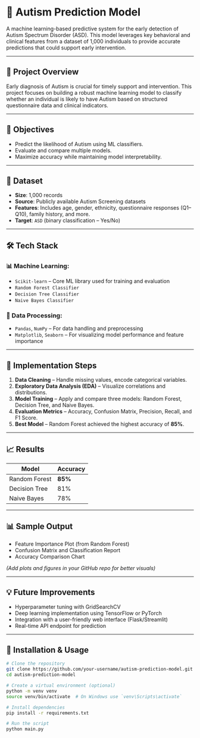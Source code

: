 # 🧠 Autism Prediction Model

A machine learning-based predictive system for the early detection of Autism Spectrum Disorder (ASD). This model leverages key behavioral and clinical features from a dataset of 1,000 individuals to provide accurate predictions that could support early intervention.

---

## 📌 Project Overview

Early diagnosis of Autism is crucial for timely support and intervention. This project focuses on building a robust machine learning model to classify whether an individual is likely to have Autism based on structured questionnaire data and clinical indicators.

---

## 🎯 Objectives

- Predict the likelihood of Autism using ML classifiers.
- Evaluate and compare multiple models.
- Maximize accuracy while maintaining model interpretability.

---

## 🧪 Dataset

- **Size**: 1,000 records
- **Source**: Publicly available Autism Screening datasets
- **Features**: Includes age, gender, ethnicity, questionnaire responses (Q1–Q10), family history, and more.
- **Target**: `ASD` (binary classification – Yes/No)

---

## 🛠️ Tech Stack

### 📊 Machine Learning:
- `Scikit-learn` – Core ML library used for training and evaluation
- `Random Forest Classifier`
- `Decision Tree Classifier`
- `Naive Bayes Classifier`

### 🧹 Data Processing:
- `Pandas`, `NumPy` – For data handling and preprocessing
- `Matplotlib`, `Seaborn` – For visualizing model performance and feature importance

---

## 🚀 Implementation Steps

1. **Data Cleaning** – Handle missing values, encode categorical variables.
2. **Exploratory Data Analysis (EDA)** – Visualize correlations and distributions.
3. **Model Training** – Apply and compare three models: Random Forest, Decision Tree, and Naive Bayes.
4. **Evaluation Metrics** – Accuracy, Confusion Matrix, Precision, Recall, and F1 Score.
5. **Best Model** – Random Forest achieved the highest accuracy of **85%**.

---

## 📈 Results

| Model              | Accuracy |
|-------------------|----------|
| Random Forest      | **85%**  |
| Decision Tree      | 81%      |
| Naive Bayes        | 78%      |

---

## 📊 Sample Output

- Feature Importance Plot (from Random Forest)
- Confusion Matrix and Classification Report
- Accuracy Comparison Chart

*(Add plots and figures in your GitHub repo for better visuals)*

---

## 💡 Future Improvements

- Hyperparameter tuning with GridSearchCV
- Deep learning implementation using TensorFlow or PyTorch
- Integration with a user-friendly web interface (Flask/Streamlit)
- Real-time API endpoint for prediction

---

## 📂 Installation & Usage

```bash
# Clone the repository
git clone https://github.com/your-username/autism-prediction-model.git
cd autism-prediction-model

# Create a virtual environment (optional)
python -m venv venv
source venv/bin/activate  # On Windows use `venv\Scripts\activate`

# Install dependencies
pip install -r requirements.txt

# Run the script
python main.py
